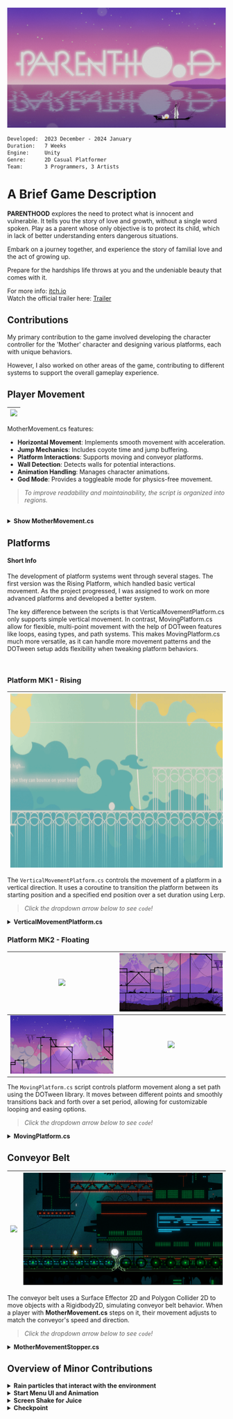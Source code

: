 ![ParentHoodBanner](../Images/ParenthoodBanner.png)
```
Developed:  2023 December - 2024 January
Duration:   7 Weeks
Engine:     Unity
Genre:      2D Casual Platformer
Team:       3 Programmers, 3 Artists
```
# A Brief Game Description
**PARENTHOOD** explores the need to protect what is innocent and vulnerable. It tells you the story of love and growth, without a single word spoken.
Play as a parent whose only objective is to protect its child, which in lack of better understanding enters dangerous situations. 

Embark on a journey together, and experience the story of familial love and the act of growing up. 

Prepare for the hardships life throws at you and the undeniable beauty that comes with it.

For more info: [itch.io](https://yrgo-game-creator.itch.io/parenthood) <br>
Watch the official trailer here: [Trailer](https://youtu.be/uss46DK8tEI)

## Contributions
My primary contribution to the game involved developing the character controller for the 'Mother' character and designing various platforms, each with unique behaviors.

However, I also worked on other areas of the game, contributing to different systems to support the overall gameplay experience.

## Player Movement

|<img src="../Images/parenthood_movement.gif" height="400" />|
|---|

MotherMovement.cs features:

- **Horizontal Movement**: Implements smooth movement with acceleration.
- **Jump Mechanics**: Includes coyote time and jump buffering.
- **Platform Interactions**: Supports moving and conveyor platforms.
- **Wall Detection**: Detects walls for potential interactions.
- **Animation Handling**: Manages character animations.
- **God Mode**: Provides a toggleable mode for physics-free movement.

> *To improve readability and maintainability, the script is organized into regions.*

<br>

<details>
<summary><strong>Show MotherMovement.cs</strong></summary>
	
```cs
public class MotherMovement : MonoBehaviour
{
    #region Jump Settings
    [Header("Jump Settings")]
    [SerializeField] private float jumpPower = 12f;
    [SerializeField] private float coyoteTimeDuration = 0.1f;
    [SerializeField] private float jumpBufferTime = 0.2f;
    private float coyoteTimeCounter;
    private float jumpBufferCounter;
    #endregion

    #region Ground Checking
    [Header("Ground Checking")]
    [SerializeField] private Transform groundCheck;
    [SerializeField] private LayerMask groundLayer;
    [SerializeField] private LayerMask jumpStepLayer;
    [SerializeField] private float groundCheckDistance = 0.2f;
    [SerializeField] private Vector2 groundCheckBoxSize = new Vector2(0.5f, 0.1f);
    private bool hasLanded = true;
    #endregion

    #region Wall Checking
    [Header("Wall Checking")]
    [SerializeField] private float wallCheckThreshold = 1.0f;
    private float wallCheckTimer;
    public bool isTouchingWall = false;
    #endregion

    #region Movement Settings
    [Header("Movement Settings")]
    [SerializeField] private float movementAcceleration = 20f;
    [SerializeField] private float maxMoveSpeed = 7f;
    private float horizontalInput;
    private bool isFacingRight = true;
    private float lockedDirection;

    [HideInInspector] public GameObject platform;
    public bool onConveyor;
    public bool onMovingPlatform;

    private Rigidbody2D rb;
    #endregion

    #region Animation
    private Animator motherAnimator;
    #endregion

    #region God Mode
    public bool isGodMode = false;
    #endregion

    #region Direction and Events
    public enum Directions { None, Left, Right };
    public Directions currentDirection = Directions.None;
    public UnityEvent onLanding;
    public UnityEvent onJumping;
    #endregion

    #region Unity Methods
    private void Start()
    {
        motherAnimator = GetComponentInChildren<Animator>();
        rb = GetComponent<Rigidbody2D>();
    }

    private void Update()
    {
        HandleInput();
        HandleJump();
        FlipCharacter();
        WallCheck();
    }

    private void FixedUpdate()
    {
        if (isGodMode)
        {
            HandleGodModeMovement();
            return;
        }

        if (platform != null && platform.transform.parent != null)
        {
            rb.velocity += platform.GetComponent<Rigidbody2D>().velocity;
        }

        if (!onConveyor)
        {
            HandleMovement();
        }
        else
        {
            MoveOnConveyor();
        }
    }

    private void OnDrawGizmos()
    {
        Gizmos.color = Color.red;
        Gizmos.DrawWireCube(transform.position - Vector3.up * groundCheckDistance, groundCheckBoxSize);
    }
    #endregion

    #region Input Handling
    private void HandleInput()
    {
        horizontalInput = 0;
        if (Input.GetKey(KeyCode.A) || Input.GetKey(KeyCode.LeftArrow))
        {
            SetDirection(Directions.Left);
            horizontalInput = -1;
        }
        if (Input.GetKey(KeyCode.D) || Input.GetKey(KeyCode.RightArrow))
        {
            SetDirection(Directions.Right);
            horizontalInput = 1;
        }
        if (Input.GetKeyUp(KeyCode.A) || Input.GetKeyUp(KeyCode.LeftArrow) ||
            Input.GetKeyUp(KeyCode.D) || Input.GetKeyUp(KeyCode.RightArrow))
        {
            lockedDirection = 0;
        }
    }

    private void SetDirection(Directions newdDirection)
    {
        if (currentDirection != newdDirection && lockedDirection == 0)
        {
            lockedDirection = newdDirection == Directions.Left ? -1 : 1;
        }
        currentDirection = newdDirection;
    }
    #endregion

    #region Movement
    private void HandleMovement()
    {
        if (lockedDirection != 0)
        {
            horizontalInput = lockedDirection;
        }

        float targetSpeed = horizontalInput * maxMoveSpeed;
        if (onMovingPlatform)
        {
            rb.velocity = new Vector2(horizontalInput * 3f, rb.velocity.y);
        }
        else
        {
            rb.velocity = new Vector2(Mathf.MoveTowards(rb.velocity.x, targetSpeed, movementAcceleration * Time.fixedDeltaTime), rb.velocity.y);
        }

        UpdateWalkingAnimation();
    }

    private void MoveOnConveyor()
    {
        Vector2 conveyorMovement = new Vector2(horizontalInput, 0f);
        transform.Translate(conveyorMovement * maxMoveSpeed * Time.deltaTime);
    }

    private void UpdateWalkingAnimation()
    {
        bool isWalking = Mathf.Abs(horizontalInput) > 0.1f;
        motherAnimator.SetBool("isWalking", isWalking);
    }
    #endregion

    #region Jump Handling
    private void HandleJump()
    {
        if (jumpBufferCounter > 0f && coyoteTimeCounter > 0f)
        {
            Jump();
        }

        if (Input.GetButtonUp("Jump") && rb.velocity.y > 0f)
        {
            rb.velocity = new Vector2(rb.velocity.x, rb.velocity.y * 0.5f);
            coyoteTimeCounter = 0f;
        }

        UpdateJumpBuffer();
        UpdateCoyoteTime();
    }

    private void Jump()
    {
        rb.velocity = new Vector2(rb.velocity.x, jumpPower);
        jumpBufferCounter = 0f;
        onJumping?.Invoke();
    }

    private void UpdateJumpBuffer()
    {
        if (Input.GetButtonDown("Jump"))
        {
            jumpBufferCounter = jumpBufferTime;
        }
        else
        {
            jumpBufferCounter -= Time.deltaTime;
        }
    }

    private void UpdateCoyoteTime()
    {
        if (IsGrounded())
        {
            coyoteTimeCounter = coyoteTimeDuration;
        }
        else
        {
            coyoteTimeCounter -= Time.deltaTime;
        }
    }

    private bool IsGrounded()
    {
        bool isGrounded = Physics2D.BoxCast(transform.position, groundCheckBoxSize, 0, Vector2.down, groundCheckDistance, groundLayer);
        if (isGrounded && hasLanded)
        {
            hasLanded = false;
            onLanding?.Invoke();
        }
        else if (!isGrounded)
        {
            hasLanded = true;
        }
        return isGrounded;
    }
    #endregion

    #region Character Control
    private void FlipCharacter()
    {
        if (isFacingRight && horizontalInput < 0f || !isFacingRight && horizontalInput > 0f)
        {
            isFacingRight = !isFacingRight;
            Vector3 scale = transform.localScale;
            scale.x *= -1f;
            transform.localScale = scale;
        }
    }

    private void WallCheck()
    {
        bool rightWall = Physics2D.BoxCast(transform.position, new Vector2(0.11f, 0.15f), 0, Vector2.right, 0.2f, jumpStepLayer);
        bool leftWall = Physics2D.BoxCast(transform.position, new Vector2(0.11f, 0.15f), 0, Vector2.left, 0.2f, jumpStepLayer);

        if (rightWall || leftWall)
        {
            wallCheckTimer += Time.deltaTime;
            if (wallCheckTimer >= wallCheckThreshold)
            {
                isTouchingWall = true;
            }
        }
        else
        {
            isTouchingWall = false;
            wallCheckTimer = 0f;
        }
    }
    #endregion

    #region God Mode
    public void EnableGodMode()
    {
        GetComponent<Collider2D>().enabled = false;
        rb.gravityScale = 0;
        isGodMode = true;
    }

    public void DisableGodMode()
    {
        GetComponent<Collider2D>().enabled = true;
        rb.gravityScale = 1f;
        isGodMode = false;
    }

    private void HandleGodModeMovement()
    {
        float moveSpeed = 10f;
        float horizontal = Input.GetAxis("Horizontal");
        float vertical = Input.GetAxis("Vertical");

        Vector3 moveDirection = new Vector3(horizontal, vertical, 0f);
        transform.Translate(moveDirection * moveSpeed * Time.deltaTime);
        rb.gravityScale = 0f;
    }
    #endregion
}
```

</details>



## Platforms

#### Short Info
The development of platform systems went through several stages. The first version was the Rising Platform, which handled basic vertical movement. As the project progressed, I was assigned to work on more advanced platforms and developed a better system.

The key difference between the scripts is that VerticalMovementPlatform.cs only supports simple vertical movement. In contrast, MovingPlatform.cs allow for flexible, multi-point movement with the help of DOTween features like loops, easing types, and path systems. This makes MovingPlatform.cs much more versatile, as it can handle more movement patterns and the DOTween setup adds flexibility when tweaking platform behaviors.



<br>


### Platform MK1 - Rising

|<img src="../Images/Platform-ezgif.com-optimize.gif" height="400" />|
|---|



The `VerticalMovementPlatform.cs` controls the movement of a platform in a vertical direction. It uses a coroutine to transition the platform between its starting position and a specified end position over a set duration using Lerp. 

> *Click the dropdown arrow below to see `code`!* <br>

 <details>
  <summary><strong>VerticalMovementPlatform.cs</strong></summary>
    
```cs
public class VerticalMovementPlatform : MonoBehaviour
{
    public float endYPosition;         
    public float moveDuration = 2f;     
    private float startYPosition;
    private bool isMoving = false;

    private void OnTriggerEnter2D(Collider2D other)
    {
        if (other.CompareTag("Player") && !isMoving)
        {
            StartCoroutine(MovePlatform());
        }
    }

    private IEnumerator MovePlatform()
    {
        isMoving = true;
        startYPosition = transform.position.y;
        float timeElapsed = 0f;

        while (timeElapsed < moveDuration)
        {
            float t = timeElapsed / moveDuration;
            t = t * t * (3f - 2f * t);
            float newYPosition = Mathf.Lerp(startYPosition, endYPosition, t);
            transform.position = new Vector2(transform.position.x, newYPosition);
            timeElapsed += Time.deltaTime;
            yield return null;
        }
        transform.position = new Vector2(transform.position.x, endYPosition);
        isMoving = false;
    }
}

```
  </details>

### Platform MK2 - Floating


| <img src="../Images/parenthood_floatingplatform.gif" width="100%"/> | <img src="../Images/parenthood_floatingplatform(1).gif" width="100%"/> |
|:---:|:---:|
| <img src="../Images/parenthood_floatingplatform(2).gif" width="100%"/> | <img src="../Images/parenthood_floatingplatform(3).gif" width="100%"/>|

The `MovingPlatform.cs` script controls platform movement along a set path using the DOTween library. It moves between different points and smoothly transitions back and forth over a set period, allowing for customizable looping and easing options.

> *Click the dropdown arrow below to see `code`!* <br>

 <details>
  <summary><strong>MovingPlatform.cs</strong></summary>
    
```cs
public class MovingPlatform : MonoBehaviour
{
    [Header("Platform Configuration")]
    public Transform[] coordinatesTransform = new Transform[2];
    public MotherMovement motherMovement;
    public PathType pathSystem = PathType.CatmullRom;

    [Header("Platform Movement Settings")]
    public float waitDuration;
    public float duration = 1f;
    public float percentageDistance;
    [Range(0, 1)] public float startPercentageDistance;

    void Start()
    {
        Vector3[] coordinates = new Vector3[coordinatesTransform.Length];

        for (int i = 0; i < coordinatesTransform.Length; i++)
        {
            coordinates[i] = coordinatesTransform[i].position;
        }

        var path = transform.DOPath(coordinates, duration, pathSystem);
        path.SetLoops(-1, LoopType.Yoyo);
        path.SetEase(Ease.InOutQuint);
        path.SetUpdate(UpdateType.Fixed, true);
    }

    private void OnTriggerEnter2D(Collider2D other)
    {
        if (other.gameObject.CompareTag("Player") || other.gameObject.CompareTag("child"))
        {
            motherMovement.onMovingPlatform = true;

            var parentHandler = other.transform.parent.GetComponent<ParentHandler>();
            if (parentHandler != null)
            {
                parentHandler.SetParent(transform);
            }
        }
    }

    private void OnTriggerExit2D(Collider2D other)
    {
        if (other.gameObject.CompareTag("Player") || other.gameObject.CompareTag("child"))
        {
            motherMovement.onMovingPlatform = false;

            var playerHandler = other.transform.parent.GetComponent<ParentHandler>();
            if (playerHandler != null)
            {
                playerHandler.SetParent(null);
            }
        }
    }
}



```
  </details>

## Conveyor Belt

|<img src="../Images/Rullband-ezgif.com-resize.gif" width="475"/>|<img src="../Images/image-ezgif.com-crop.png" width="475"/>
|:---:|:---:|

The conveyor belt uses a Surface Effector 2D and Polygon Collider 2D to move objects with a Rigidbody2D, simulating conveyor belt behavior. When a player with <strong>MotherMovement.cs</strong> steps on it, their movement adjusts to match the conveyor's speed and direction.

> *Click the dropdown arrow below to see `code`!* <br>

 <details>
  <summary><strong>MotherMovementStopper.cs</strong></summary>
    
```cs
public class MotherMovementStopper : MonoBehaviour
{
    private void OnCollisionEnter2D(Collision2D collision)
    {
        if (collision.gameObject.CompareTag("Player"))
        {
            MotherMovement motherMovement = collision.gameObject.GetComponent<MotherMovement>();
            motherMovement.onConveyer = true;
        }
    }
    private void OnCollisionExit2D(Collision2D collision)
    {
        if (collision.gameObject.CompareTag("Player"))
        {
            MotherMovement motherMovement = collision.gameObject.GetComponent<MotherMovement>();
            motherMovement.onConveyer = false;
        }
    }
}

```
  </details>

## Overview of Minor Contributions
<details>
  <summary><strong>Rain particles that interact with the environment</strong></summary>
  <img src="../Images/Parenthood_Rain_Drop-ezgif.com-optimize.gif" height="400"/>	
</details>
<details>
  <summary><strong>Start Menu UI and Animation</strong></summary>
  <img src="../Images/UI_Parenthood.gif" height="400"/>	
</details>
<details>
  <summary><strong>Screen Shake for Juice</strong></summary>
  <img src="../Images/Screenshake_Parenthood.gif" height="400"/>	
</details>
<details>
  <summary><strong>Checkpoint</strong></summary>
  <img src="../Images/Checkpoint_Parenthood.gif" height="400"/>	
</details>

